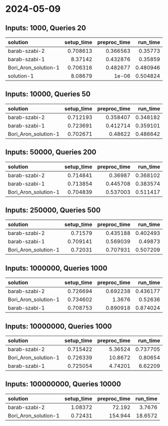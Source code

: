 # 2024-05-09

## Inputs: 1000, Queries 20

| solution             |   setup_time |   preproc_time |   run_time |
|:---------------------|-------------:|---------------:|-----------:|
| barab-szabi-2        |     0.708613 |       0.366563 |   0.35773  |
| barab-szabi-1        |     8.37142  |       0.432876 |   0.35859  |
| Bori_Aron_solution-1 |     0.706316 |       0.482677 |   0.480946 |
| solution-1           |     8.08679  |       1e-06    |   0.504824 |

## Inputs: 10000, Queries 50

| solution             |   setup_time |   preproc_time |   run_time |
|:---------------------|-------------:|---------------:|-----------:|
| barab-szabi-2        |     0.712193 |       0.358407 |   0.348182 |
| barab-szabi-1        |     0.723691 |       0.412714 |   0.359101 |
| Bori_Aron_solution-1 |     0.702671 |       0.48622  |   0.486642 |

## Inputs: 50000, Queries 200

| solution             |   setup_time |   preproc_time |   run_time |
|:---------------------|-------------:|---------------:|-----------:|
| barab-szabi-2        |     0.714841 |       0.36987  |   0.368102 |
| barab-szabi-1        |     0.713854 |       0.445708 |   0.383574 |
| Bori_Aron_solution-1 |     0.704839 |       0.537003 |   0.511417 |

## Inputs: 250000, Queries 500

| solution             |   setup_time |   preproc_time |   run_time |
|:---------------------|-------------:|---------------:|-----------:|
| barab-szabi-2        |     0.71579  |       0.435188 |   0.402493 |
| barab-szabi-1        |     0.709141 |       0.569039 |   0.49873  |
| Bori_Aron_solution-1 |     0.72031  |       0.707931 |   0.507209 |

## Inputs: 1000000, Queries 1000

| solution             |   setup_time |   preproc_time |   run_time |
|:---------------------|-------------:|---------------:|-----------:|
| barab-szabi-2        |     0.726694 |       0.692238 |   0.436177 |
| Bori_Aron_solution-1 |     0.734602 |       1.3676   |   0.52636  |
| barab-szabi-1        |     0.708753 |       0.890918 |   0.874024 |

## Inputs: 10000000, Queries 1000

| solution             |   setup_time |   preproc_time |   run_time |
|:---------------------|-------------:|---------------:|-----------:|
| barab-szabi-2        |     0.715422 |        5.36524 |   0.737705 |
| Bori_Aron_solution-1 |     0.726339 |       10.8672  |   0.80654  |
| barab-szabi-1        |     0.725054 |        4.74201 |   6.62209  |

## Inputs: 100000000, Queries 10000

| solution             |   setup_time |   preproc_time |   run_time |
|:---------------------|-------------:|---------------:|-----------:|
| barab-szabi-2        |      1.08372 |         72.192 |     3.7676 |
| Bori_Aron_solution-1 |      0.72431 |        154.944 |    18.6572 |